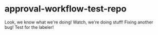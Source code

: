 # approval-workflow-test-repo
Look, we know what we're doing!
Watch, we're doing stuff!
Fixing another bug!
Test for the labeler!
